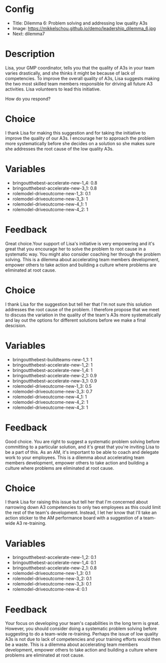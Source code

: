 # Config
 - Title: Dilemma 6: Problem solving and addressing low quality A3s
 - Image: https://mikkelschou.github.io/demo/leadership_dilemma_6.jpg
 - Next: dilemma7

# Description
Lisa, your GMP coordinator, tells you that the quality of A3s in your team varies drastically, and she thinks it might be because of lack of competencies. 
To improve the overall quality of A3s, Lisa suggests making the two most skilled team members responsible for driving all future A3 activities. Lisa volunteers to lead this initiative.

How do you respond?


# Choice
I thank Lisa for making this suggestion and for taking the initiative to improve the quality of our A3s. I encourage her to approach the problem more systematically before she decides on a solution so she makes sure she addresses the root cause of the low quality A3s.

# Variables
- bringoutthebest-accelerate-new-1_4: 0.8
- bringoutthebest-accelerate-new-3_1: 0.8
- rolemodel-driveoutcome-new-1_3: 0.1
- rolemodel-driveoutcome-new-3_3: 1
- rolemodel-driveoutcome-new-4_1: 1
- rolemodel-driveoutcome-new-4_2: 1
 

# Feedback
Great choice.Your support of Lisa's initiative is very empowering and it's great that you encourage her to solve the problem to root cause in a systematic way. You might also consider coaching her through the problem solving. 
This is a dilemma about accelerating team members development, empower others to take action and building a culture where problems are eliminated at root cause.






# Choice
I thank Lisa for the suggestion but tell her that I'm not sure this solution addresses the root cause of the problem. I therefore propose that we meet to discuss the variation in the quality of the team's A3s more systematically and lay out the options for different solutions before we make a final descision.

# Variables
- bringoutthebest-buildteams-new-1_1: 1
- bringoutthebest-accelerate-new-1_2: 1
- bringoutthebest-accelerate-new-1_4: 1
- bringoutthebest-accelerate-new-2_1: 0.9
- bringoutthebest-accelerate-new-3_1: 0.9
- rolemodel-driveoutcome-new-1_3: 0.5
- rolemodel-driveoutcome-new-3_3: 0.7
- rolemodel-driveoutcome-new-4_1: 1
- rolemodel-driveoutcome-new-4_2: 1
- rolemodel-driveoutcome-new-4_3: 1

# Feedback
Good choice. You are right to suggest a systematic problem solving before committing to a particular solution, and it's great that you're inviting Lisa to be a part of this. As an AM, it's important to be able to coach and delegate work to your employees.
This is a dilemma about accelerating team members development, empower others to take action and building a culture where problems are eliminated at root cause.





# Choice
I thank Lisa for raising this issue but tell her that I'm concerned about narrowing down A3 competencies to only two employees as this could limit the rest of the team's development. Instead, I let her know that I'll take an action sticker to the AM performance board with a suggestion of a team-wide A3 re-training. 

# Variables
- bringoutthebest-accelerate-new-1_2: 0.1
- bringoutthebest-accelerate-new-1_4: 0.1
- bringoutthebest-accelerate-new-2_1: 0.8
- rolemodel-driveoutcome-new-1_3: 0.1
- rolemodel-driveoutcome-new-3_2: 0.1
- rolemodel-driveoutcome-new-3_3: 0.1
- rolemodel-driveoutcome-new-4: 0.1


# Feedback
Your focus on developing your team's capabilities in the long term is great. However, you should consider doing a systematic problem solving before suggesting to do a team-wide re-training. Perhaps the issue of low quality A3s is not due to lack of competencies and your training efforts would then be a waste. 
This is a dilemma about accelerating team members development, empower others to take action and building a culture where problems are eliminated at root cause.





